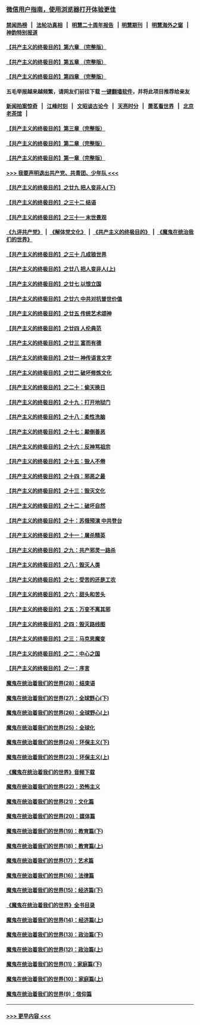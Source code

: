 ### [微信用户指南，使用浏览器打开体验更佳](https://github.com/gfw-breaker/banned-news1/blob/master/indexes/wechat-guide.md?t=0)
#### [禁闻热榜](热点新闻.md?t=0)  &nbsp;&nbsp;|&nbsp;&nbsp; [法轮功真相](https://github.com/gfw-breaker/truth/blob/master/README.md?t=0) &nbsp;&nbsp;|&nbsp;&nbsp; [明慧二十周年报告](https://github.com/gfw-breaker/mh-reports/blob/master/README.md?t=0) &nbsp;&nbsp;|&nbsp;&nbsp;[明慧期刊](https://github.com/gfw-breaker/mh-qikan) &nbsp;&nbsp;|&nbsp;&nbsp; [明慧海外之窗](https://github.com/gfw-breaker/mh-news/blob/master/README.md?t=0) &nbsp;&nbsp;|&nbsp;&nbsp; [神韵特别报道](https://github.com/gfw-breaker/mh-news/blob/master/shenyun.md?t=0)
#### [【共产主义的终极目的】第六章 （完整版）](../pages/nsc422/n11428913.md?t=02110522) 
#### [【共产主义的终极目的】第五章 （完整版）](../pages/nsc422/n11428912.md?t=02110522) 
#### [【共产主义的终极目的】第四章 （完整版）](../pages/nsc422/n11428907.md?t=02110522) 
#### 五毛举报越来越频繁，请网友们前往下载 [一键翻墙软件](https://github.com/gfw-breaker/ssr-accounts)，并将此项目推荐给亲友
#### [新闻拍案惊奇](https://github.com/gfw-breaker/banned-news1/blob/master/pages/link4.md) &nbsp;&nbsp;|&nbsp;&nbsp; [江峰时刻](https://github.com/gfw-breaker/banned-news1/blob/master/pages/link4.md) &nbsp;&nbsp;|&nbsp;&nbsp; [文昭谈古论今](https://github.com/gfw-breaker/banned-news1/blob/master/pages/link4.md) &nbsp;&nbsp;|&nbsp;&nbsp; [天亮时分](https://github.com/gfw-breaker/banned-news1/blob/master/pages/link4.md) &nbsp;&nbsp;|&nbsp;&nbsp; [萧茗看世界](https://github.com/gfw-breaker/banned-news1/blob/master/pages/link4.md) &nbsp;&nbsp;|&nbsp;&nbsp; [北京老茶馆](https://github.com/gfw-breaker/banned-news1/blob/master/pages/link4.md) &nbsp;&nbsp;|&nbsp;&nbsp; 
#### [【共产主义的终极目的】第三章（完整版）](../pages/nsc422/n11428848.md?t=02110522) 
#### [【共产主义的终极目的】第二章（完整版）](../pages/nsc422/n11428831.md?t=02110522) 
#### [【共产主义的终极目的】第一章（完整版）](../pages/nsc422/n11417651.md?t=02110522) 
#### [>>> 我要声明退出共产党、共青团、少年队 <<<](https://github.com/begood0513/goodnews/blob/master/quit/letter.md) 
#### [【共产主义的终极目的】之廿九 把人变非人(下)](../pages/nsc422/n11344140.md?t=02110522) 
#### [【共产主义的终极目的】之三十二 结语](../pages/nsc422/n11360535.md?t=02110522) 
#### [【共产主义的终极目的】之三十一 末世景观](../pages/nsc422/n11351129.md?t=02110522) 
#### [《九评共产党》](https://github.com/begood0513/9ping.md/blob/master/README.md) &nbsp;|&nbsp; [《解体党文化》](../../../../jtdwh.md/blob/master/README.md)  &nbsp;|&nbsp; [《共产主义的终极目的》](../../../../gczydzjmd.md/blob/master/README.md) &nbsp;|&nbsp; [《魔鬼在统治我们的世界》](../../../../mgztzwmdsj.md/blob/master/README.md) 
#### [【共产主义的终极目的】之三十 几成狼世界](../pages/nsc422/n11348280.md?t=02110522) 
#### [【共产主义的终极目的】之廿八 把人变非人(上)](../pages/nsc422/n11340492.md?t=02110522) 
#### [【共产主义的终极目的】之廿七 以恨立国](../pages/nsc422/n11336944.md?t=02110522) 
#### [【共产主义的终极目的】之廿六 中共对抗普世价值](../pages/nsc422/n11324785.md?t=02110522) 
#### [【共产主义的终极目的】之廿五 传统艺术颂神](../pages/nsc422/n11296396.md?t=02110522) 
#### [【共产主义的终极目的】之廿四 人伦典范](../pages/nsc422/n11296397.md?t=02110522) 
#### [【共产主义的终极目的】之廿三 富而有德](../pages/nsc422/n11283598.md?t=02110522) 
#### [【共产主义的终极目的】之廿一 神传语言文字](../pages/nsc422/n11263265.md?t=02110522) 
#### [【共产主义的终极目的】之廿二 破坏修炼文化](../pages/nsc422/n11245728.md?t=02110522) 
#### [【共产主义的终极目的】之二十：偷天换日](../pages/nsc422/n11238846.md?t=02110522) 
#### [【共产主义的终极目的】之十九：打开地狱门](../pages/nsc422/n11206376.md?t=02110522) 
#### [【共产主义的终极目的】之十八：柔性洗脑](../pages/nsc422/n11199994.md?t=02110522) 
#### [【共产主义的终极目的】之十七：颠倒善恶](../pages/nsc422/n11179782.md?t=02110522) 
#### [【共产主义的终极目的】之十六：反神骂祖宗](../pages/nsc422/n11166798.md?t=02110522) 
#### [【共产主义的终极目的】之十五：毁人不倦](../pages/nsc422/n11166792.md?t=02110522) 
#### [【共产主义的终极目的】之十四：邪恶之最](../pages/nsc422/n11150249.md?t=02110522) 
#### [【共产主义的终极目的】之十三：毁灭文化](../pages/nsc422/n11135227.md?t=02110522) 
#### [【共产主义的终极目的】之十二：破坏自然](../pages/nsc422/n11135214.md?t=02110522) 
#### [【共产主义的终极目的】之十：苏俄预演 中共登台](../pages/nsc422/n11118424.md?t=02110522) 
#### [【共产主义的终极目的】之十一：屠杀精英](../pages/nsc422/n11118442.md?t=02110522) 
#### [【共产主义的终极目的】之九：共产邪灵一路杀](../pages/nsc422/n11114139.md?t=02110522) 
#### [【共产主义的终极目的】之八：毁灭人类](../pages/nsc422/n11108503.md?t=02110522) 
#### [【共产主义的终极目的】之七：受苦的还是工农](../pages/nsc422/n11101809.md?t=02110522) 
#### [【共产主义的终极目的】之六：甜头和苦头](../pages/nsc422/n11096971.md?t=02110522) 
#### [【共产主义的终极目的】之五：万变不离其邪](../pages/nsc422/n11091285.md?t=02110522) 
#### [【共产主义的终极目的】之四：毁灭路线图](../pages/nsc422/n11086284.md?t=02110522) 
#### [【共产主义的终极目的】之三：马克思魔变](../pages/nsc422/n11061941.md?t=02110522) 
#### [【共产主义的终极目的】之二：中心之国](../pages/nsc422/n11047728.md?t=02110522) 
#### [【共产主义的终极目的】之一：序言](../pages/nsc422/n11086077.md?t=02110522) 
#### [魔鬼在统治着我们的世界(28)：结束语](../pages/nsc422/n10936246.md?t=02110522) 
#### [魔鬼在统治着我们的世界(27)：全球野心(下)](../pages/nsc422/n10928319.md?t=02110522) 
#### [魔鬼在统治着我们的世界(26)：全球野心(上)](../pages/nsc422/n10900318.md?t=02110522) 
#### [魔鬼在统治着我们的世界(25)：全球化](../pages/nsc422/n10788205.md?t=02110522) 
#### [魔鬼在统治着我们的世界(24)：环保主义(下)](../pages/nsc422/n10695307.md?t=02110522) 
#### [魔鬼在统治着我们的世界(23)：环保主义(上)](../pages/nsc422/n10688613.md?t=02110522) 
#### [《魔鬼在统治着我们的世界》音频下载](../pages/nsc422/n10635553.md?t=02110522) 
#### [魔鬼在统治着我们的世界(22)：恐怖主义](../pages/nsc422/n10614727.md?t=02110522) 
#### [魔鬼在统治着我们的世界(21)：文化篇](../pages/nsc422/n10597706.md?t=02110522) 
#### [魔鬼在统治着我们的世界(20)：媒体篇](../pages/nsc422/n10586579.md?t=02110522) 
#### [魔鬼在统治着我们的世界(19)：教育篇(下)](../pages/nsc422/n10564808.md?t=02110522) 
#### [魔鬼在统治着我们的世界(18)：教育篇(上)](../pages/nsc422/n10526970.md?t=02110522) 
#### [魔鬼在统治着我们的世界(17)：艺术篇](../pages/nsc422/n10499093.md?t=02110522) 
#### [魔鬼在统治着我们的世界(16)：法律篇](../pages/nsc422/n10485969.md?t=02110522) 
#### [魔鬼在统治着我们的世界(15)：经济篇(下)](../pages/nsc422/n10469975.md?t=02110522) 
#### [《魔鬼在统治着我们的世界》全书目录](../pages/nsc422/n10464261.md?t=02110522) 
#### [魔鬼在统治着我们的世界(14)：经济篇(上)](../pages/nsc422/n10457370.md?t=02110522) 
#### [魔鬼在统治着我们的世界(13)：政治篇(下)](../pages/nsc422/n10448270.md?t=02110522) 
#### [魔鬼在统治着我们的世界(12)：政治篇(上)](../pages/nsc422/n10444576.md?t=02110522) 
#### [魔鬼在统治着我们的世界(11)：家庭篇(下)](../pages/nsc422/n10440961.md?t=02110522) 
#### [魔鬼在统治着我们的世界(10)：家庭篇(上)](../pages/nsc422/n10435448.md?t=02110522) 
#### [魔鬼在统治着我们的世界(9)：信仰篇](../pages/nsc422/n10432159.md?t=02110522) 

----
#### [ >>> 更早内容 <<< ](../indexes/nsc422-earlier.md)

